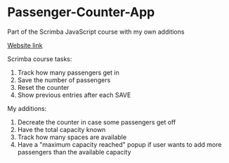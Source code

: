 # Passenger-Counter-App
Part of the Scrimba JavaScript course with my own additions

[Website link](https://passengercounter-devlethiwe.netlify.app/)

Scrimba course tasks:
  1. Track how many passengers get in
  2. Save the number of passengers
  3. Reset the counter
  4. Show previous entries after each SAVE

My additions:
  1. Decreate the counter in case some passengers get off
  2. Have the total capacity known
  3. Track how many spaces are available
  4. Have a "maximum capacity reached" popup if user wants to add more passengers than the available capacity
